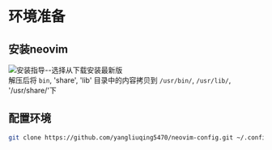 # 环境准备
## 安装neovim
![安装指导--选择从下载安装最新版](https://github.com/neovim/neovim/wiki/Installing-Neovim)  <br>
解压后将 `bin`, 'share', 'lib' 目录中的内容拷贝到 `/usr/bin/`, `/usr/lib/`, '/usr/share/'下

## 配置环境
```bash
git clone https://github.com/yangliuqing5470/neovim-config.git ~/.config/nvim
```
